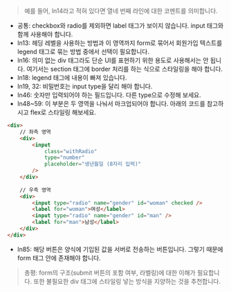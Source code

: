 > 예를 들어, ln14라고 적혀 있다면 열네 번째 라인에 대한 코멘트를 의미합니다.

- 공통: checkbox와 radio를 제외하면 label 태그가 보이지 않습니다. input 태그와 함께 사용해야 합니다.
- ln13: 헤딩 레벨을 사용하는 방법과 이 영역까지 form로 묶어서 회원가입 텍스트를 legend 태그로 묶는 방법 중에서 선택이 필요합니다.
- ln16: 의미 없는 div 태그라도 단순 UI를 표현하기 위한 용도로 사용해서는 안 됩니다. 여기서는 section 태그에 border 처리를 하는 식으로 스타일링을 해야 합니다.
- ln18: legend 태그에 내용이 빠져 있습니다.
- ln19, 32: 비밀번호는 input type을 달리 해야 합니다.
- ln46: 숫자만 입력되어야 하는 필드입니다. 다른 type으로 수정해 보세요.
- ln48~59: 이 부분은 두 영역을 나눠서 마크업되어야 합니다. 아래의 코드를 참고하시고 flex로 스타일링 해보세요.
```html
<div>
	// 좌측 영역
	<div>
		<input
			class="withRadio"
			type="number"
			placeholder="생년월일 (8자리 입력)"
		/>
	</div>
	
	// 우측 영역
	<div>
		<input type="radio" name="gender" id="woman" checked />
		<label for="woman">여성</label>
		<input type="radio" name="gender" id="man" />
		<label for="man">남성</label>
	</div>
</div>
```

- ln85: 해당 버튼은 양식에 기입된 값을 서버로 전송하는 버튼입니다. 그렇기 때문에 form 태그 안에 존재해야 합니다.

> 총평: form의 구조(submit 버튼의 포함 여부, 라벨링)에 대한 이해가 필요합니다. 또한 불필요한 div 태그에 스타일링 넣는 방식을 지양하는 것을 추천합니다.